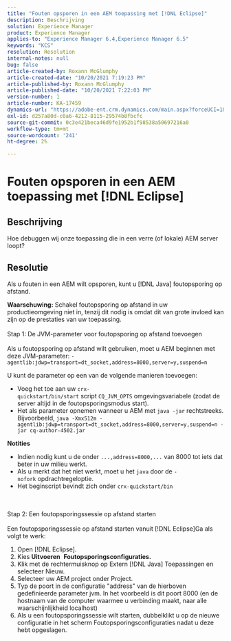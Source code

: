 ```yaml
---
title: "Fouten opsporen in een AEM toepassing met [!DNL Eclipse]"
description: Beschrijving
solution: Experience Manager
product: Experience Manager
applies-to: "Experience Manager 6.4,Experience Manager 6.5"
keywords: "KCS"
resolution: Resolution
internal-notes: null
bug: false
article-created-by: Roxann McGlumphy
article-created-date: "10/20/2021 7:19:23 PM"
article-published-by: Roxann McGlumphy
article-published-date: "10/20/2021 7:22:03 PM"
version-number: 1
article-number: KA-17459
dynamics-url: "https://adobe-ent.crm.dynamics.com/main.aspx?forceUCI=1&pagetype=entityrecord&etn=knowledgearticle&id=6d81c49c-da31-ec11-b6e5-000d3a5ba97a"
exl-id: d257a80d-c0a6-4212-8115-29574b8fbcfc
source-git-commit: 0c3e421beca46d9fe1952b1f98538a50697216a0
workflow-type: tm+mt
source-wordcount: '241'
ht-degree: 2%

---
```


# Fouten opsporen in een AEM toepassing met [!DNL Eclipse]

## Beschrijving


Hoe debuggen wij onze toepassing die in een verre (of lokale) AEM server loopt?


## Resolutie


Als u fouten in een AEM wilt opsporen, kunt u [!DNL Java] foutopsporing op afstand.

<b>Waarschuwing:</b> Schakel foutopsporing op afstand in uw productieomgeving niet in, tenzij dit nodig is omdat dit van grote invloed kan zijn op de prestaties van uw toepassing.
<br><br>Stap 1: De JVM-parameter voor foutopsporing op afstand toevoegen<br><br>
Als u foutopsporing op afstand wilt gebruiken, moet u AEM beginnen met deze JVM-parameter:
`-agentlib:jdwp=transport=dt_socket,address=8000,server=y,suspend=n`

U kunt de parameter op een van de volgende manieren toevoegen:

- Voeg het toe aan uw `crx-quickstart/bin/start` script `CQ_JVM_OPTS` omgevingsvariabele (zodat de server altijd in de foutopsporingsmodus start).
- Het als parameter opnemen wanneer u AEM met `java -jar` rechtstreeks. Bijvoorbeeld, `java -Xmx512m -agentlib:jdwp=transport=dt_socket,address=8000,server=y,suspend=n -jar cq-author-4502.jar`


<b>Notities</b>

- Indien nodig kunt u de onder `...,address=8000,...` van 8000 tot iets dat beter in uw milieu werkt.
- Als u merkt dat het niet werkt, moet u het `java` door de `-nofork` opdrachtregeloptie.
- Het beginscript bevindt zich onder `crx-quickstart/bin`

<br><br>Stap 2: Een foutopsporingssessie op afstand starten<br><br>
Een foutopsporingssessie op afstand starten vanuit [!DNL Eclipse]Ga als volgt te werk:

1. Open [!DNL Eclipse].
2. Kies <b>Uitvoeren</b>  <b>Foutopsporingsconfiguraties.</b>
3. Klik met de rechtermuisknop op Extern [!DNL Java] Toepassingen en selecteer Nieuw.
4. Selecteer uw AEM project onder Project.
5. Typ de poort in de configuratie &quot;address&quot; van de hierboven gedefinieerde parameter jvm. In het voorbeeld is dit poort 8000 (en de hostnaam van de computer waarmee u verbinding maakt, naar alle waarschijnlijkheid localhost)
6. Als u een foutopsporingssessie wilt starten, dubbelklikt u op de nieuwe configuratie in het scherm Foutopsporingsconfiguraties nadat u deze hebt opgeslagen.

